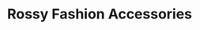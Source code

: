 ---
title: "Rossy Fashion Accessories"
url: /fort-myers/rossy-fashion-accessories/
shop: jewelry
---